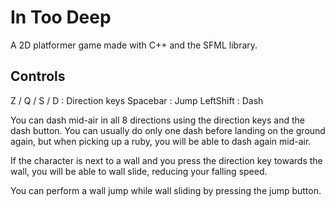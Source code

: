 # In Too Deep

A 2D platformer game made with C++ and the SFML library.

## Controls

Z / Q / S / D : Direction keys
Spacebar : Jump
LeftShift : Dash

You can dash mid-air in all 8 directions using the direction keys and the dash button. You can usually do only one dash before landing on the ground again, but when picking up a ruby, you will be able to dash again mid-air. 

If the character is next to a wall and you press the direction key towards the wall, you will be able to wall slide, reducing your falling speed. 

You can perform a wall jump while wall sliding by pressing the jump button.